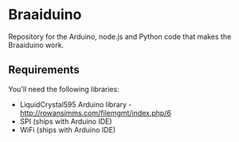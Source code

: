 Braaiduino
==========

Repository for the Arduino, node.js and Python code that makes the Braaiduino work.

Requirements
------------
You'll need the following libraries:
   * LiquidCrystal595 Arduino library - http://rowansimms.com/filemgmt/index.php/6
   * SPI (ships with Arduino IDE)
   * WiFi (ships with Arduino IDE)

